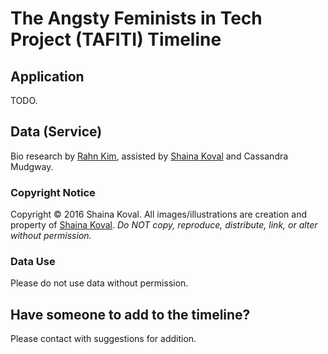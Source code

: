 # The Angsty Feminists in Tech Project (TAFITI) Timeline

## Application

TODO.

## Data (Service)

Bio research by [Rahn Kim](http://www.rahnkim.com), assisted by [Shaina Koval](http://www.shainakoval.com) and Cassandra Mudgway.

### Copyright Notice

Copyright &copy; 2016 Shaina Koval. All images/illustrations are creation and property of [Shaina Koval](http://www.shainakoval.com). _Do NOT copy, reproduce, distribute, link, or alter without permission._

### Data Use

Please do not use data without permission.

## Have someone to add to the timeline?

Please contact with suggestions for addition.
